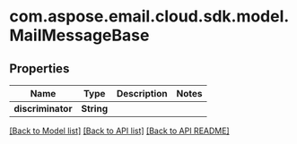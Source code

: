 
# com.aspose.email.cloud.sdk.model.MailMessageBase
## Properties
Name | Type | Description | Notes
------------ | ------------- | ------------- | -------------
**discriminator** | **String** |  | 




[[Back to Model list]](README.md#documentation-for-models) [[Back to API list]](README.md#documentation-for-api-endpoints) [[Back to API README]](README.md)

